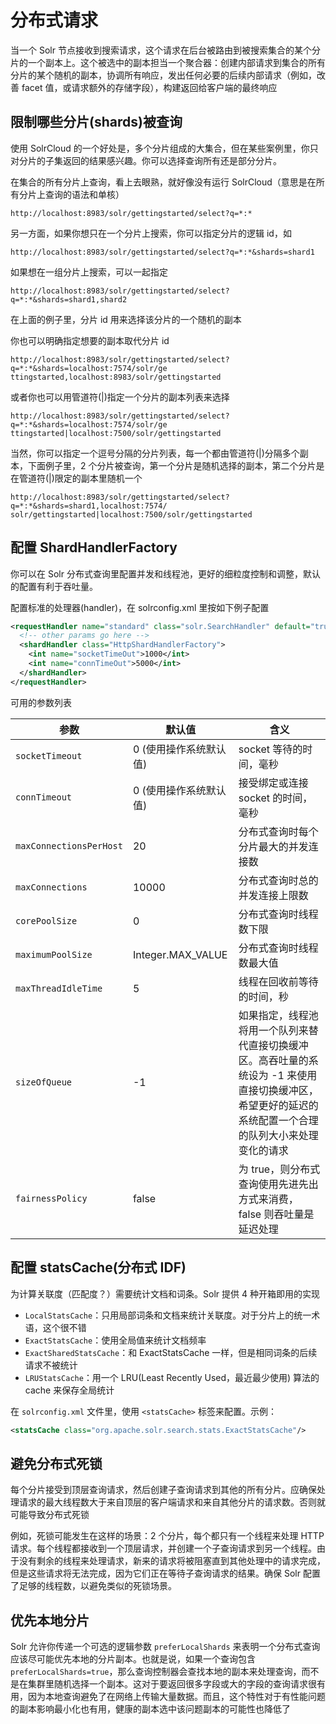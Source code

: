 # 分布式请求

当一个 Solr 节点接收到搜索请求，这个请求在后台被路由到被搜索集合的某个分片的一个副本上。这个被选中的副本担当一个聚合器：创建内部请求到集合的所有分片的某个随机的副本，协调所有响应，发出任何必要的后续内部请求（例如，改善 facet 值，或请求额外的存储字段），构建返回给客户端的最终响应

## 限制哪些分片(shards)被查询

使用 SolrCloud 的一个好处是，多个分片组成的大集合，但在某些案例里，你只对分片的子集返回的结果感兴趣。你可以选择查询所有还是部分分片。

在集合的所有分片上查询，看上去眼熟，就好像没有运行 SolrCloud（意思是在所有分片上查询的语法和单核）

```
http://localhost:8983/solr/gettingstarted/select?q=*:*
```

另一方面，如果你想只在一个分片上搜索，你可以指定分片的逻辑 id，如

```
http://localhost:8983/solr/gettingstarted/select?q=*:*&shards=shard1
```

如果想在一组分片上搜索，可以一起指定

```
http://localhost:8983/solr/gettingstarted/select?q=*:*&shards=shard1,shard2
```

在上面的例子里，分片 id 用来选择该分片的一个随机的副本

你也可以明确指定想要的副本取代分片 id

```
http://localhost:8983/solr/gettingstarted/select?q=*:*&shards=localhost:7574/solr/ge
ttingstarted,localhost:8983/solr/gettingstarted
```

或者你也可以用管道符(|)指定一个分片的副本列表来选择

```
http://localhost:8983/solr/gettingstarted/select?q=*:*&shards=localhost:7574/solr/ge
ttingstarted|localhost:7500/solr/gettingstarted
```

当然，你可以指定一个逗号分隔的分片列表，每一个都由管道符(|)分隔多个副本，下面例子里，2 个分片被查询，第一个分片是随机选择的副本，第二个分片是在管道符(|)限定的副本里随机一个

```
http://localhost:8983/solr/gettingstarted/select?q=*:*&shards=shard1,localhost:7574/
solr/gettingstarted|localhost:7500/solr/gettingstarted
```

## 配置 ShardHandlerFactory

你可以在 Solr 分布式查询里配置并发和线程池，更好的细粒度控制和调整，默认的配置有利于吞吐量。

配置标准的处理器(handler)，在 solrconfig.xml 里按如下例子配置

```xml
<requestHandler name="standard" class="solr.SearchHandler" default="true">
  <!-- other params go here -->
  <shardHandler class="HttpShardHandlerFactory">
    <int name="socketTimeOut">1000</int>
    <int name="connTimeOut">5000</int>
  </shardHandler>
</requestHandler>
```

可用的参数列表

| 参数 | 默认值 | 含义 |
| -- | -- | -- |
| `socketTimeout` | 0 (使用操作系统默认值) | socket 等待的时间，毫秒 |
| `connTimeout` | 0 (使用操作系统默认值) | 接受绑定或连接 socket 的时间，毫秒 |
| `maxConnectionsPerHost` | 20 | 分布式查询时每个分片最大的并发连接数 |
| `maxConnections` | 10000 | 分布式查询时总的并发连接上限数 |
| `corePoolSize` | 0 | 分布式查询时线程数下限 |
| `maximumPoolSize` | Integer.MAX_VALUE | 分布式查询时线程数最大值 |
| `maxThreadIdleTime` | 5 | 线程在回收前等待的时间，秒 |
| `sizeOfQueue` | -1 | 如果指定，线程池将用一个队列来替代直接切换缓冲区。高吞吐量的系统设为 -1 来使用直接切换缓冲区，希望更好的延迟的系统配置一个合理的队列大小来处理变化的请求 |
| `fairnessPolicy` | false | 为 true，则分布式查询使用先进先出方式来消费，false 则吞吐量是延迟处理 |

## 配置 statsCache(分布式 IDF)

为计算关联度（匹配度？）需要统计文档和词条。Solr 提供 4 种开箱即用的实现

* `LocalStatsCache`：只用局部词条和文档来统计关联度。对于分片上的统一术语，这个很不错
* `ExactStatsCache`：使用全局值来统计文档频率
* `ExactSharedStatsCache`：和 ExactStatsCache 一样，但是相同词条的后续请求不被统计
* `LRUStatsCache`：用一个 LRU(Least Recently Used，最近最少使用) 算法的 cache 来保存全局统计

在 `solrconfig.xml` 文件里，使用 `<statsCache>` 标签来配置。示例：

```xml
<statsCache class="org.apache.solr.search.stats.ExactStatsCache"/>
```

## 避免分布式死锁

每个分片接受到顶层查询请求，然后创建子查询请求到其他的所有分片。应确保处理请求的最大线程数大于来自顶层的客户端请求和来自其他分片的请求数。否则就可能导致分布式死锁

例如，死锁可能发生在这样的场景：2 个分片，每个都只有一个线程来处理 HTTP 请求。每个线程都接收到一个顶层请求，并创建一个子查询请求到另一个线程。由于没有剩余的线程来处理请求，新来的请求将被阻塞直到其他处理中的请求完成，但是这些请求将无法完成，因为它们正在等待子查询请求的结果。确保 Solr 配置了足够的线程数，以避免类似的死锁场景。

## 优先本地分片

Solr 允许你传递一个可选的逻辑参数 `preferLocalShards` 来表明一个分布式查询应该尽可能优先本地的分片副本。也就是说，如果一个查询包含 `preferLocalShards=true`，那么查询控制器会查找本地的副本来处理查询，而不是在集群里随机选择一个副本。这对于要返回很多字段或大的字段的查询请求很有用，因为本地查询避免了在网络上传输大量数据。而且，这个特性对于有性能问题的副本影响最小化也有用，健康的副本选中该问题副本的可能性也降低了
